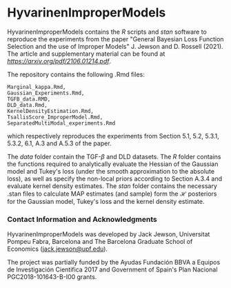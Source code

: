 # HyvarinenImproperModels

HyvarinenImproperModels contains the *R* scripts and *stan* software to reproduce the experiments from the paper "General Bayesian Loss Function Selection and the use of Improper Models" J. Jewson and D. Rossell (2021). The article and supplementary material can be found at *https://arxiv.org/pdf/2106.01214.pdf*.

The repository contains the following .Rmd files:
```
Marginal_kappa.Rmd, 
Gaussian_Experiments.Rmd, 
TGFB_data.RMD, 
DLD_data.Rmd, 
KernelDensityEstimation.Rmd,
TsallisScore_ImproperModel.Rmd,
SeparatedMultiModal_experiments.Rmd
```
which respectively reproduces the experiments from Section 5.1, 5.2, 5.3.1, 5.3.2, 6.1, A.3 and A.5.3  of the paper. 

The *data* folder contain the TGF-$\beta$ and DLD datasets. The *R* folder contains the functions required to analytically evaluate the Hessian of the Gaussian model and Tukey's loss (under the smooth approximation to the absolute loss), as well as specify the non-local priors according to Section A.3.4 and evaluate kernel density estimates. The *stan* folder contains the necessary .stan files to calculate MAP estimates (and sample) form the $\mathcal{H}$ posteriors for the Gaussian model, Tukey's loss and the kernel density estimate.

### Contact Information and Acknowledgments

HyvarinenImproperModels was developed by Jack Jewson, Universitat Pompeu Fabra, Barcelona and The Barcelona Graduate School of Economics (jack.jewson@upf.edu). 

The project was partially funded by the Ayudas Fundación BBVA a Equipos de Investigación Cientifica 2017 and Government of Spain's Plan Nacional PGC2018-101643-B-I00 grants. 





